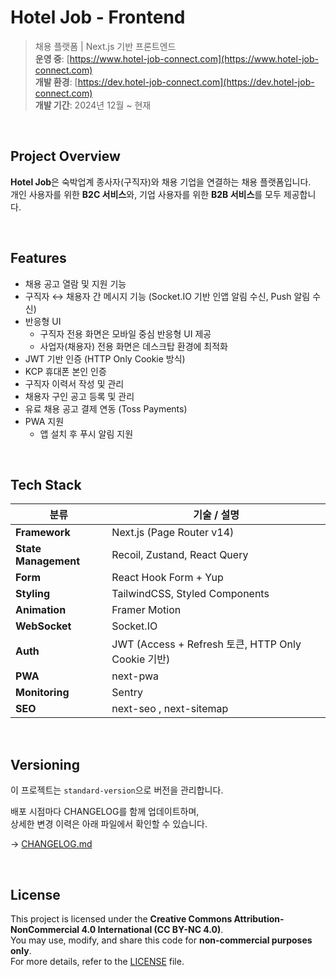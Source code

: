 # Hotel Job - Frontend

> 채용 플랫폼 | Next.js 기반 프론트엔드  
> **운영 중**: [https://www.hotel-job-connect.com](https://www.hotel-job-connect.com)  
> **개발 환경**: [https://dev.hotel-job-connect.com](https://dev.hotel-job-connect.com)  
> **개발 기간**: 2024년 12월 ~ 현재

<br>

## Project Overview

**Hotel Job**은 숙박업계 종사자(구직자)와 채용 기업을 연결하는 채용 플랫폼입니다.  
개인 사용자를 위한 **B2C 서비스**와, 기업 사용자를 위한 **B2B 서비스**를 모두 제공합니다.

<br>

## Features

- 채용 공고 열람 및 지원 기능
- 구직자 ↔ 채용자 간 메시지 기능
  (Socket.IO 기반 인앱 알림 수신, Push 알림 수신)
- 반응형 UI
  - 구직자 전용 화면은 모바일 중심 반응형 UI 제공
  - 사업자(채용자) 전용 화면은 데스크탑 환경에 최적화
- JWT 기반 인증 (HTTP Only Cookie 방식)
- KCP 휴대폰 본인 인증
- 구직자 이력서 작성 및 관리
- 채용자 구인 공고 등록 및 관리
- 유료 채용 공고 결제 연동 (Toss Payments)
- PWA 지원
  - 앱 설치 후 푸시 알림 지원

<br>

## Tech Stack

| 분류                 | 기술 / 설명                                        |
| -------------------- | -------------------------------------------------- |
| **Framework**        | Next.js (Page Router v14)                          |
| **State Management** | Recoil, Zustand, React Query                       |
| **Form**             | React Hook Form + Yup                              |
| **Styling**          | TailwindCSS, Styled Components                     |
| **Animation**        | Framer Motion                                      |
| **WebSocket**        | Socket.IO                                          |
| **Auth**             | JWT (Access + Refresh 토큰, HTTP Only Cookie 기반) |
| **PWA**              | next-pwa                                           |
| **Monitoring**       | Sentry                                             |
| **SEO**              | next-seo , next-sitemap                            |

<br>

## Versioning

이 프로젝트는 `standard-version`으로 버전을 관리합니다.

배포 시점마다 CHANGELOG를 함께 업데이트하며,  
상세한 변경 이력은 아래 파일에서 확인할 수 있습니다.

→ [CHANGELOG.md](./CHANGELOG.md)

<br>

## License

This project is licensed under the **Creative Commons Attribution-NonCommercial 4.0 International (CC BY-NC 4.0)**.  
You may use, modify, and share this code for **non-commercial purposes only**.  
For more details, refer to the [LICENSE](./LICENSE) file.

